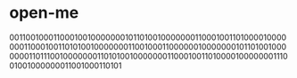 # open-me

001100100011000100100000001011010010000000110001001101000010000000110001001101010010000000110010001100000010000000101101001000000011011100100000001101010010000000110001001101000010000000111001001000000011001000110101
